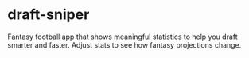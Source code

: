 # draft-sniper

Fantasy football app that shows meaningful statistics to help you draft smarter and faster. Adjust stats to see how fantasy projections change.
